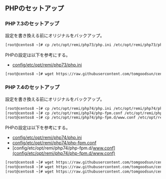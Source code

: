 ## PHPのセットアップ

### PHP 7.3のセットアップ

設定を書き換える前にオリジナルをバックアップ。

```bash
[root@centos8 ~]# cp /etc/opt/remi/php73/php.ini /etc/opt/remi/php73/php.ini.orig
```

PHPの設定は以下を参考にする。
- [config/etc/opt/remi/php73/php.ini](config/etc/opt/remi/php73/php.ini)

```bash
[root@centos8 ~]# wget https://raw.githubusercontent.com/tomgoodsun/centos8_lamp_configs/master/config/etc/opt/remi/php73/php.ini -O /etc/opt/remi/php73/php.ini
```

### PHP 7.4のセットアップ

設定を書き換える前にオリジナルをバックアップ。

```bash
[root@centos8 ~]# cp /etc/opt/remi/php74/php.ini /etc/opt/remi/php74/php.ini.orig
[root@centos8 ~]# cp /etc/opt/remi/php74/php-fpm.conf /etc/opt/remi/php74/php-fpm.conf.orig
[root@centos8 ~]# cp /etc/opt/remi/php74/php-fpm.d/www.conf /etc/opt/remi/php74/php-fpm.d/www.conf
```

PHPの設定は以下を参考にする。
- [config/etc/opt/remi/php74/php.ini](config/etc/opt/remi/php74/php.ini)
- [config/etc/opt/remi/php74/php-fpm.conf](config/etc/opt/remi/php74/php-fpm.conf)
- [config/etc/opt/remi/php74/php-fpm.d/www.conf](config/etc/opt/remi/php74/php-fpm.d/www.conf)

```bash
[root@centos8 ~]# wget https://raw.githubusercontent.com/tomgoodsun/centos8_lamp_configs/master/config/etc/opt/remi/php74/php.ini -O /etc/opt/remi/php74/php.ini
[root@centos8 ~]# wget https://raw.githubusercontent.com/tomgoodsun/centos8_lamp_configs/master/config/etc/opt/remi/php74/php-fpm.conf -O /etc/opt/remi/php74/php-fpm.conf
[root@centos8 ~]# wget https://raw.githubusercontent.com/tomgoodsun/centos8_lamp_configs/master/config/etc/opt/remi/php74/php-fpm.d/www.conf -O /etc/opt/remi/php74/php-fpm.d/www.conf
```
